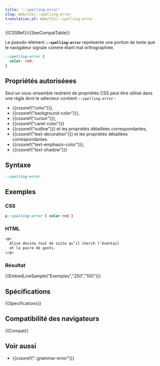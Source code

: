 ```yaml
---
title: '::spelling-error'
slug: Web/CSS/::spelling-error
translation_of: Web/CSS/::spelling-error
---
```


{{CSSRef}}{{SeeCompatTable}}

Le pseudo-élément **`::spelling-error`** représente une portion de texte que le navigateur signale comme étant mal orthographiée.

```css
::spelling-error {
  color: red;
}
```

## Propriétés autoriséees

Seul un sous-ensemble restreint de propriétés CSS peut être utilisé dans une règle dont le sélecteur contient `::spelling-error` :

- {{cssxref("color")}},
- {{cssxref("background-color")}},
- {{cssxref("cursor")}},
- {{cssxref("caret-color")}}
- {{cssxref("outline")}} et les propriétés détaillées correspondantes,
- {{cssxref("text-decoration")}} et les propriétés détaillées correspondantes.
- {{cssxref("text-emphasis-color")}},
- {{cssxref("text-shadow")}}

## Syntaxe

```css
::spelling-error
```

## Exemples

### CSS

```css
p::spelling-error { color:red }
```

### HTML

```html
<p>
  Alice devina tout de suite qu’il cherch l’éventail
  et la paire de gants.
</p>
```

### Résultat

{{EmbedLiveSample("Exemples","250","100")}}

## Spécifications

{{Specifications}}

## Compatibilité des navigateurs

{{Compat}}

## Voir aussi

- {{cssxref("::grammar-error")}}

